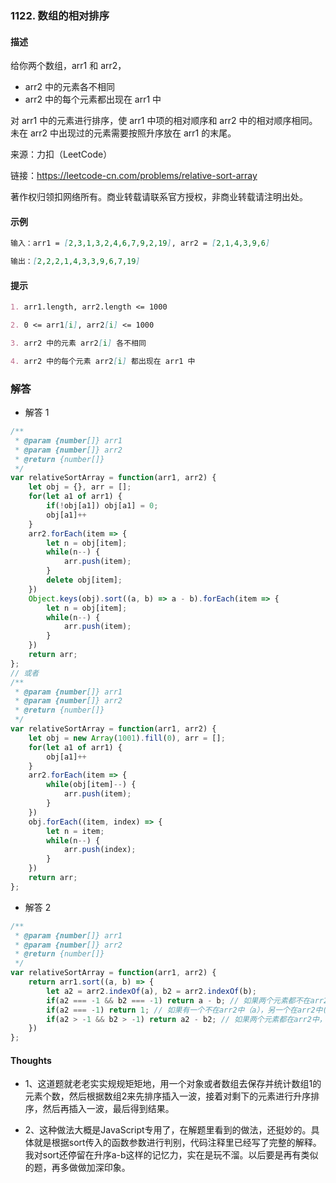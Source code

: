 ### 1122. 数组的相对排序

#### 描述

给你两个数组，arr1 和 arr2，

+ arr2 中的元素各不相同
+ arr2 中的每个元素都出现在 arr1 中

对 arr1 中的元素进行排序，使 arr1 中项的相对顺序和 arr2 中的相对顺序相同。未在 arr2 中出现过的元素需要按照升序放在 arr1 的末尾。

来源：力扣（LeetCode）

链接：https://leetcode-cn.com/problems/relative-sort-array

著作权归领扣网络所有。商业转载请联系官方授权，非商业转载请注明出处。

#### 示例

```md
输入：arr1 = [2,3,1,3,2,4,6,7,9,2,19], arr2 = [2,1,4,3,9,6]

输出：[2,2,2,1,4,3,3,9,6,7,19]
```


#### 提示
```md
1. arr1.length, arr2.length <= 1000

2. 0 <= arr1[i], arr2[i] <= 1000

3. arr2 中的元素 arr2[i] 各不相同

4. arr2 中的每个元素 arr2[i] 都出现在 arr1 中
```

### 解答

+ 解答 1
```js
/**
 * @param {number[]} arr1
 * @param {number[]} arr2
 * @return {number[]}
 */
var relativeSortArray = function(arr1, arr2) {
    let obj = {}, arr = [];
    for(let a1 of arr1) {
        if(!obj[a1]) obj[a1] = 0;
        obj[a1]++
    }
    arr2.forEach(item => {
        let n = obj[item];
        while(n--) {
            arr.push(item);
        }
        delete obj[item];
    })
    Object.keys(obj).sort((a, b) => a - b).forEach(item => {
        let n = obj[item];
        while(n--) {
            arr.push(item);
        }
    })
    return arr;
};
// 或者
/**
 * @param {number[]} arr1
 * @param {number[]} arr2
 * @return {number[]}
 */
var relativeSortArray = function(arr1, arr2) {
    let obj = new Array(1001).fill(0), arr = [];
    for(let a1 of arr1) {
        obj[a1]++
    }
    arr2.forEach(item => {
        while(obj[item]--) {
            arr.push(item);
        }
    })
    obj.forEach((item, index) => {
        let n = item;
        while(n--) {
            arr.push(index);
        }
    })
    return arr;
};
```

+ 解答 2
```js
/**
 * @param {number[]} arr1
 * @param {number[]} arr2
 * @return {number[]}
 */
var relativeSortArray = function(arr1, arr2) {
    return arr1.sort((a, b) => {
        let a2 = arr2.indexOf(a), b2 = arr2.indexOf(b);
        if(a2 === -1 && b2 === -1) return a - b; // 如果两个元素都不在arr2中按升序排列
        if(a2 === -1) return 1; // 如果有一个不在arr2中（a），另一个在arr2中(b)不在arr中的元素要排在后面（返回1就是把a放到后面）
        if(a2 > -1 && b2 > -1) return a2 - b2; // 如果两个元素都在arr2中，他们的顺序跟在arr2中一致
    })
};
```


#### Thoughts

+ 1、这道题就老老实实规规矩矩地，用一个对象或者数组去保存并统计数组1的元素个数，然后根据数组2来先排序插入一波，接着对剩下的元素进行升序排序，然后再插入一波，最后得到结果。

+ 2、这种做法大概是JavaScript专用了，在解题里看到的做法，还挺妙的。具体就是根据sort传入的函数参数进行判别，代码注释里已经写了完整的解释。我对sort还停留在升序a-b这样的记忆力，实在是玩不溜。以后要是再有类似的题，再多做做加深印象。